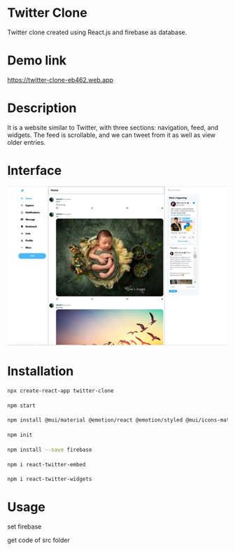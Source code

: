 # Twitter Clone

Twitter clone created using React.js and firebase as database.


# Demo link 
https://twitter-clone-eb462.web.app 

# Description

It is a website similar to Twitter, with three sections: navigation, feed, and widgets. The feed is scrollable, and we can tweet from it as well as view older entries.

# Interface

![Interface](/img/1.jpeg)

# Installation

```bash
npx create-react-app twitter-clone

npm start

npm install @mui/material @emotion/react @emotion/styled @mui/icons-material

npm init

npm install --save firebase

npm i react-twitter-embed

npm i react-twitter-widgets

```

# Usage

set firebase

get code of src folder


